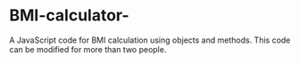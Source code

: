 # BMI-calculator-
A JavaScript code for BMI calculation using objects and methods. This code can be modified for more than two people.
